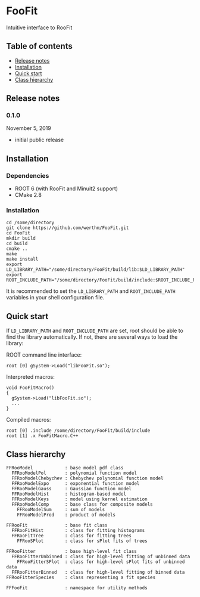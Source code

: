 FooFit
======

Intuitive interface to RooFit

## Table of contents
* [Release notes](#release-notes)
* [Installation](#installation)
* [Quick start](#quick-start)
* [Class hierarchy](#class-hierarchy)
## Release notes

### 0.1.0
November 5, 2019
* initial public release

## Installation

### Dependencies
* ROOT 6 (with RooFit and Minuit2 support)
* CMake 2.8

### Installation
```
cd /some/directory
git clone https://github.com/werthm/FooFit.git
cd FooFit
mkdir build
cd build
cmake ..
make
make install
export LD_LIBRARY_PATH="/some/directory/FooFit/build/lib:$LD_LIBRARY_PATH"
export ROOT_INCLUDE_PATH="/some/directory/FooFit/build/include:$ROOT_INCLUDE_PATH"
```
It is recommended to set the `LD_LIBRARY_PATH` and `ROOT_INCLUDE_PATH` variables
in your shell configuration file.

## Quick start
If `LD_LIBRARY_PATH` and `ROOT_INCLUDE_PATH` are set, root should be able to
find the library automatically. If not, there are several ways to load the
library:

ROOT command line interface:
```
root [0] gSystem->Load("libFooFit.so");
```
Interpreted macros:
```
void FooFitMacro()
{
  gSystem->Load("libFooFit.so");
  ...
}
```
Compiled macros:
```
root [0] .include /some/directory/FooFit/build/include
root [1] .x FooFitMacro.C++
```

## Class hierarchy
```
FFRooModel            : base model pdf class
  FFRooModelPol       : polynomial function model
  FFRooModelChebychev : Chebychev polynomial function model
  FFRooModelExpo      : exponential function model
  FFRooModelGauss     : Gaussian function model
  FFRooModelHist      : histogram-based model
  FFRooModelKeys      : model using kernel estimation
  FFRooModelComp      : base class for composite models
    FFRooModelSum     : sum of models
    FFRooModelProd    : product of models

FFRooFit              : base fit class
  FFRooFitHist        : class for fitting histograms
  FFRooFitTree        : class for fitting trees
    FFRooSPlot        : class for sPlot fits of trees

FFRooFitter           : base high-level fit class
  FFRooFitterUnbinned : class for high-level fitting of unbinned data
    FFRooFitterSPlot  : class for high-level sPlot fits of unbinned data
  FFRooFitterBinned   : class for high-level fitting of binned data
FFRooFitterSpecies    : class representing a fit species

FFFooFit              : namespace for utility methods
```

